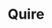 ---
objectid: quire
objecttype: tool
title: Quire
objectlink: 'https://quire.getty.edu/'
documentation: 'https://quire.getty.edu/documentation/'
description: 'Quire is a modern, multiformat publishing tool designed for longevity, discoverability, and scholarship. Using a single set of plain text files, Quire creates books as authoritative and enduring as print and as vibrant and feature-rich as the web—all without paying a fee or maintaining a complicated server.'
category: 'Digital Publishing'
technologies: 'Git; NodeJS; PrinceXML; Hugo; Pandoc; BulmaCSS'
software-requirements: 'Terminal; command-prompt'
people:
  - name: Greg Albers
    github: geealbers
  - name: David Newbury
    github: workergnome
  - name: Matthew Hrudka
    github: mphstudios
  - name: Erin Cecele Dunigan
    github: Erin-Cecele
images:
- filelocation: https://quire.getty.edu/img/quire-logo--sm.png
  caption: Quire logo
- filelocation: https://quire.getty.edu/img/illustrations/illustration-multiformat--ambers.png
  caption: Quire multi-format book example
---